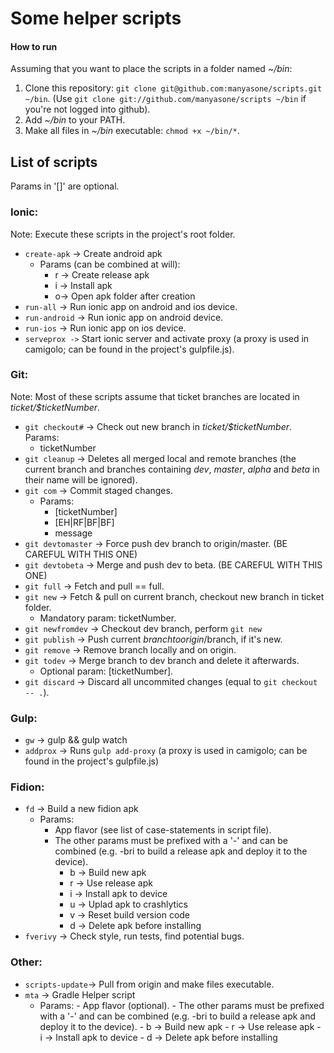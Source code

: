 # Some helper scripts

#### How to run

Assuming that you want to place the scripts in a folder named _~/bin_:

1. Clone this repository: ```git clone git@github.com:manyasone/scripts.git ~/bin```.
	(Use ```git clone git://github.com/manyasone/scripts ~/bin``` if you're not logged into github).
2. Add _~/bin_ to your PATH.
3. Make all files in _~/bin_ executable: ```chmod +x ~/bin/*```.

## List of scripts
Params in '[]' are optional.

### Ionic:
Note: Execute these scripts in the project's root folder.
- ```create-apk``` -> Create android apk
    - Params (can be combined at will):
        - r -> Create release apk
        - i -> Install apk
        - o-> Open apk folder after creation
- ```run-all``` -> Run ionic app on android and ios device.
- ```run-android``` -> Run ionic app on android device.
- ```run-ios``` -> Run ionic app on ios device.
- ```serveprox ->``` Start ionic server and activate proxy (a proxy is used in camigolo; can be found in the project's gulpfile.js).

### Git:
Note: Most of these scripts assume that ticket branches are located in _ticket/$ticketNumber_.

- ```git checkout#``` -> Check out new branch in _ticket/$ticketNumber_. Params:
    - ticketNumber
- ```git cleanup``` -> Deletes all merged local and remote branches (the current branch and branches containing _dev_, _master_, _alpha_ and _beta_ in their name will be ignored).
- ```git com``` -> Commit staged changes.
    - Params:
        - [ticketNumber]
        - [EH|RF|BF|BF]
        - message
- ```git devtomaster``` -> Force push dev branch to origin/master. (BE CAREFUL WITH THIS ONE)
- ```git devtobeta``` -> Merge and push dev to beta. (BE CAREFUL WITH THIS ONE)
- ```git full``` -> Fetch and pull == full.
- ```git new``` -> Fetch & pull on current branch, checkout new branch in ticket folder.
    - Mandatory param: ticketNumber.
- ```git newfromdev``` -> Checkout dev branch, perform ```git new```
- ```git publish``` -> Push current $branch to origin/$branch, if it's new.
- ```git remove``` -> Remove branch locally and on origin.
- ```git todev``` -> Merge branch to dev branch and delete it afterwards.
    - Optional param: [ticketNumber].
- ```git discard``` -> Discard all uncommited changes (equal to ```git checkout -- .```).

### Gulp:
- ```gw``` -> gulp && gulp watch
- ```addprox``` -> Runs ```gulp add-proxy``` (a proxy is used in camigolo; can be found in the project's gulpfile.js)

### Fidion:
- ```fd``` -> Build a new fidion apk
	- Params:
		- App flavor (see list of case-statements in script file).
 		- The other params must be prefixed with a '-' and can be combined (e.g. -bri to build a release apk and deploy it to the device).
 			- b -> Build new apk
 			- r -> Use release apk
 			- i -> Install apk to device
 		 	- u -> Uplad apk to crashlytics
 		 	- v -> Reset build version code
 		 	- d -> Delete apk before installing
- ```fverivy``` -> Check style, run tests, find potential bugs.

### Other:
- ```scripts-update```-> Pull from origin and make files executable.
- ```mta``` -> Gradle Helper script
	- Params:
			- App flavor (optional).
	 		- The other params must be prefixed with a '-' and can be combined (e.g. -bri to build a release apk and deploy it to the device).
	 			- b -> Build new apk
	 			- r -> Use release apk
	 			- i -> Install apk to device
 		 		- d -> Delete apk before installing


